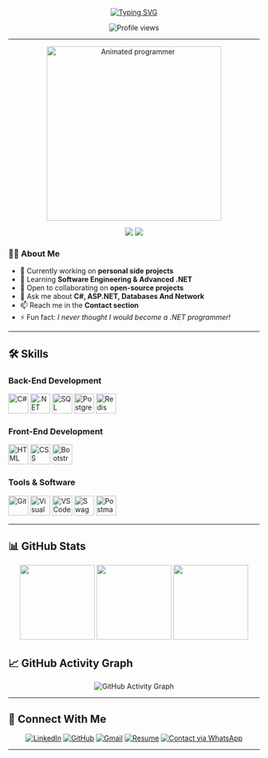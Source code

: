 <!-- Title & Typing Animation -->
<p align="center">
  <a href="https://git.io/typing-svg" target="_blank" rel="noopener noreferrer">
    <img src="https://readme-typing-svg.demolab.com?font=Georgia&weight=800&pause=1000&size=33&color=0366d6&width=500&height=80&lines=Hi%2C+I'm+Abobker+Yousif+%F0%9F%91%8B;Software+Engineer+%26+.NET+Developer" alt="Typing SVG" />
  </a>
</p>

<!-- Profile Views -->
<p align="center">
  <img src="https://komarev.com/ghpvc/?username=abobkeryousif&color=brightgreen&style=for-the-badge" alt="Profile views" />
</p>

---

<!-- Intro -->
<p align="center">
  <img src="https://media.giphy.com/media/qgQUggAC3Pfv687qPC/giphy.gif" width="350" alt="Animated programmer" />
</p>

<p align="center">
  <img src="https://img.shields.io/badge/Focus-Software%20Engineer-blue?style=for-the-badge" />
  <img src="https://img.shields.io/badge/Languages-Arabic-blue?style=for-the-badge" />
</p>

### 👨‍💻 About Me
- 🔭 Currently working on **personal side projects**
- 🌱 Learning **Software Engineering & Advanced .NET**
- 👯 Open to collaborating on **open-source projects**
- 💬 Ask me about **C#, ASP.NET, Databases And Network**
- 📫 Reach me in the **Contact section**
- ⚡ Fun fact: *I never thought I would become a .NET programmer!*

---

## 🛠 Skills

### **Back-End Development**
<p>
  <img src="https://upload.wikimedia.org/wikipedia/commons/b/bd/Logo_C_sharp.svg" width="40" alt="C#" />
  <img src="https://upload.wikimedia.org/wikipedia/commons/7/7d/Microsoft_.NET_logo.svg" width="40" alt=".NET Core" />
  <img src="https://www.svgrepo.com/show/303229/microsoft-sql-server-logo.svg" width="40" alt="SQL Server" />
  <img src="https://www.svgrepo.com/show/303301/postgresql-logo.svg" width="40" alt="PostgreSQL" />
  <img src="https://www.svgrepo.com/show/354272/redis.svg" width="40" alt="Redis" />
</p>

### **Front-End Development**
<p>
  <img src="https://user-images.githubusercontent.com/64439609/212556407-f122dc0e-901c-4df7-960f-29a3b52c5349.png" width="40" alt="HTML" />
  <img src="https://user-images.githubusercontent.com/64439609/212556203-47a51702-fec1-4275-bafb-6afdea15b092.png" width="40" alt="CSS" />
  <img src="https://upload.wikimedia.org/wikipedia/commons/b/b2/Bootstrap_logo.svg" width="40" alt="Bootstrap" />
</p>

### **Tools & Software**
<p>
  <img src="https://user-images.githubusercontent.com/64439609/212556685-de9a7c04-31b0-43b6-af39-7c82ac13b321.png" width="40" alt="Git" />
  <img src="https://user-images.githubusercontent.com/64439609/212556741-81407849-82c8-4926-854f-820e8a644375.png" width="40" alt="Visual Studio" />
  <img src="https://user-images.githubusercontent.com/64439609/212556816-5f39489d-6cee-4f1c-997f-4d30a391287c.png" width="40" alt="VS Code" />
  <img src="https://www.svgrepo.com/show/354420/swagger.svg" width="40" alt="Swagger" />
  <img src="https://www.svgrepo.com/show/354202/postman-icon.svg" width="40" alt="Postman" />
</p>

---

## 📊 GitHub Stats
<div align="center">
  <img src="https://github-readme-stats.vercel.app/api?username=abobkeryousif&theme=tokyonight&hide_border=false&include_all_commits=true&count_private=true" height="150"/>
  <img src="https://github-readme-streak-stats.herokuapp.com/?user=abobkeryousif&theme=tokyonight&hide_border=false" height="150"/>
  <img src="https://github-readme-stats.vercel.app/api/top-langs/?username=abobkeryousif&theme=tokyonight&hide_border=false&layout=compact" height="150"/>
</div>

## 📈 GitHub Activity Graph
<p align="center">
  <img src="https://github-readme-activity-graph.vercel.app/graph?username=abobkeryousif&theme=tokyo-night" alt="GitHub Activity Graph" />
</p>

---

## 🤝 Connect With Me
<p align="center">
  <a href="https://www.linkedin.com/in/abobkeryousif" target="_blank" rel="noopener noreferrer"><img src="https://img.icons8.com/color/48/linkedin.png" alt="LinkedIn"/></a>
  <a href="https://github.com/abobkeryousif" target="_blank" rel="noopener noreferrer"><img src="https://img.icons8.com/ios-glyphs/48/github.png" alt="GitHub"/></a>
  <a href="mailto:bakryhassona7@gmail.com" target="_blank" rel="noopener noreferrer"><img src="https://img.icons8.com/color/48/gmail-new.png" alt="Gmail"/></a>
  <a href="https://drive.google.com/file/d/10fnEFlgDB1gEp0tHKlyDKTqckP4Ww_tA/view" target="_blank" rel="noopener noreferrer"><img src="https://img.icons8.com/color/48/resume.png" alt="Resume"/></a>
  <a href="https://api.whatsapp.com/send?phone=+966543927332&text=Hello" target="_blank"> <img src="https://img.icons8.com/ios-filled/50/25D366/phone.png" alt="Contact via WhatsApp"/> </a>
</p>

---
